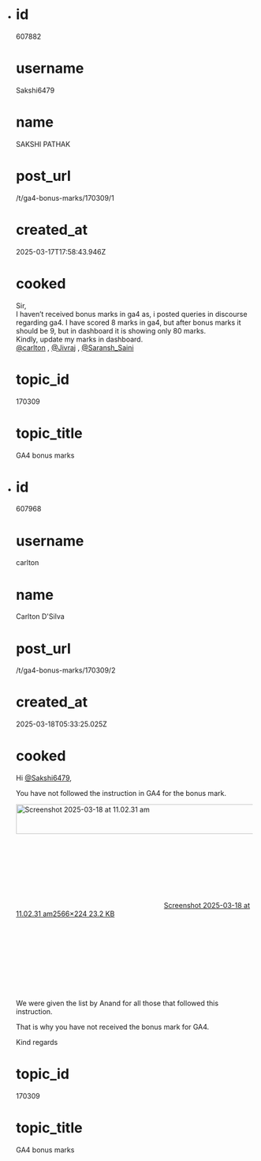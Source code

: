 - # id
  
  607882
  
  # username
  
  Sakshi6479
  
  # name
  
  SAKSHI PATHAK
  
  # post_url
  
  /t/ga4-bonus-marks/170309/1
  
  # created_at
  
  2025-03-17T17:58:43.946Z
  
  # cooked
  
  <p>Sir,<br>
  I haven’t received bonus marks in ga4 as, i posted queries in discourse regarding ga4. I have scored 8 marks in ga4, but after bonus marks it should be 9, but in dashboard it is showing only 80 marks.<br>
  Kindly, update my marks in dashboard.<br>
  <a class="mention" href="/u/carlton">@carlton</a> , <a class="mention" href="/u/jivraj">@Jivraj</a> , <a class="mention" href="/u/saransh_saini">@Saransh_Saini</a></p>
  
  # topic_id
  
  170309
  
  # topic_title
  
  GA4 bonus marks
- # id
  
  607968
  
  # username
  
  carlton
  
  # name
  
  Carlton D'Silva
  
  # post_url
  
  /t/ga4-bonus-marks/170309/2
  
  # created_at
  
  2025-03-18T05:33:25.025Z
  
  # cooked
  
  <p>Hi <a class="mention" href="/u/sakshi6479">@Sakshi6479</a>,</p>
  <p>You have not followed the instruction in GA4 for the bonus mark.</p>
  <p><div class="lightbox-wrapper"><a class="lightbox" href="https://europe1.discourse-cdn.com/flex013/uploads/iitm/original/3X/3/2/3205507ea43e03c25e60cdefccf830d9e1a803ed.png" data-download-href="/uploads/short-url/78vg63NQeOCt2TA1QPF7QmnHAiF.png?dl=1" title="Screenshot 2025-03-18 at 11.02.31 am"><img src="https://europe1.discourse-cdn.com/flex013/uploads/iitm/optimized/3X/3/2/3205507ea43e03c25e60cdefccf830d9e1a803ed_2_689x60.png" alt="Screenshot 2025-03-18 at 11.02.31 am" data-base62-sha1="78vg63NQeOCt2TA1QPF7QmnHAiF" width="689" height="60" srcset="https://europe1.discourse-cdn.com/flex013/uploads/iitm/optimized/3X/3/2/3205507ea43e03c25e60cdefccf830d9e1a803ed_2_689x60.png, https://europe1.discourse-cdn.com/flex013/uploads/iitm/optimized/3X/3/2/3205507ea43e03c25e60cdefccf830d9e1a803ed_2_1033x90.png 1.5x, https://europe1.discourse-cdn.com/flex013/uploads/iitm/optimized/3X/3/2/3205507ea43e03c25e60cdefccf830d9e1a803ed_2_1378x120.png 2x" data-dominant-color="C7D9D1"><div class="meta"><svg class="fa d-icon d-icon-far-image svg-icon" aria-hidden="true"><use href="#far-image"></use></svg><span class="filename">Screenshot 2025-03-18 at 11.02.31 am</span><span class="informations">2566×224 23.2 KB</span><svg class="fa d-icon d-icon-discourse-expand svg-icon" aria-hidden="true"><use href="#discourse-expand"></use></svg></div></a></div></p>
  <p>We were given the list by Anand for all those that followed this instruction.</p>
  <p>That is why you have not received the bonus mark for GA4.</p>
  <p>Kind regards</p>
  
  # topic_id
  
  170309
  
  # topic_title
  
  GA4 bonus marks
